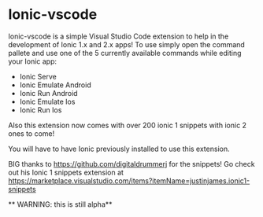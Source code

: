 # Ionic-vscode
Ionic-vscode is a simple Visual Studio Code extension to help in the development of Ionic 1.x and 2.x apps! To use simply open
the command pallete and use one of the 5 currently available commands while editing your Ionic app:

* Ionic Serve
* Ionic Emulate Android
* Ionic Run Android
* Ionic Emulate Ios
* Ionic Run Ios

Also this extension now comes with over 200 ionic 1 snippets with ionic 2 ones to come!

You will have to have Ionic previously installed to use this extension.

BIG thanks to https://github.com/digitaldrummerj for the snippets! Go check out his Ionic 1 snippets extension at https://marketplace.visualstudio.com/items?itemName=justinjames.ionic1-snippets

** WARNING: this is still alpha**
